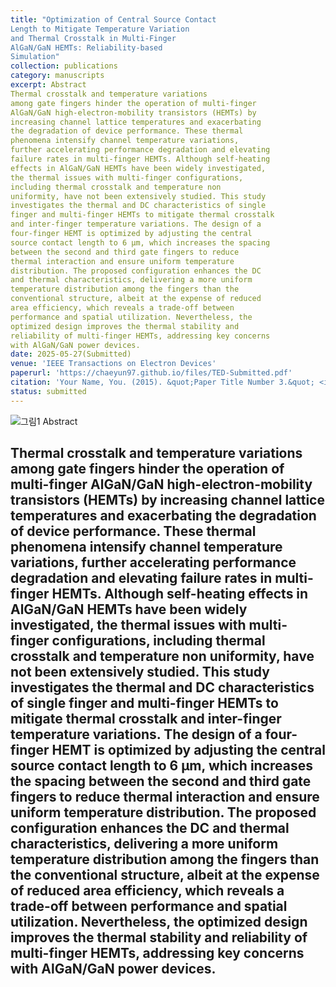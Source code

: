 ```yaml
---
title: "Optimization of Central Source Contact 
Length to Mitigate Temperature Variation 
and Thermal Crosstalk in Multi-Finger 
AlGaN/GaN HEMTs: Reliability-based 
Simulation"
collection: publications
category: manuscripts
excerpt: Abstract
Thermal crosstalk and temperature variations 
among gate fingers hinder the operation of multi-finger 
AlGaN/GaN high-electron-mobility transistors (HEMTs) by 
increasing channel lattice temperatures and exacerbating 
the degradation of device performance. These thermal 
phenomena intensify channel temperature variations, 
further accelerating performance degradation and elevating 
failure rates in multi-finger HEMTs. Although self-heating 
effects in AlGaN/GaN HEMTs have been widely investigated, 
the thermal issues with multi-finger configurations, 
including thermal crosstalk and temperature non
uniformity, have not been extensively studied. This study 
investigates the thermal and DC characteristics of single
finger and multi-finger HEMTs to mitigate thermal crosstalk 
and inter-finger temperature variations. The design of a 
four-finger HEMT is optimized by adjusting the central 
source contact length to 6 μm, which increases the spacing 
between the second and third gate fingers to reduce 
thermal interaction and ensure uniform temperature 
distribution. The proposed configuration enhances the DC 
and thermal characteristics, delivering a more uniform 
temperature distribution among the fingers than the 
conventional structure, albeit at the expense of reduced 
area efficiency, which reveals a trade-off between 
performance and spatial utilization. Nevertheless, the 
optimized design improves the thermal stability and 
reliability of multi-finger HEMTs, addressing key concerns 
with AlGaN/GaN power devices.
date: 2025-05-27(Submitted)
venue: 'IEEE Transactions on Electron Devices'
paperurl: 'https://chaeyun97.github.io/files/TED-Submitted.pdf'
citation: 'Your Name, You. (2015). &quot;Paper Title Number 3.&quot; <i>Journal 1</i>. 1(3).'
status: submitted
---
```

![그림1](https://github.com/user-attachments/assets/9200e40f-a336-40e7-85ed-ca8e7b7b623d)
Abstract

Thermal crosstalk and temperature variations 
among gate fingers hinder the operation of multi-finger 
AlGaN/GaN high-electron-mobility transistors (HEMTs) by 
increasing channel lattice temperatures and exacerbating 
the degradation of device performance. These thermal 
phenomena intensify channel temperature variations, 
further accelerating performance degradation and elevating 
failure rates in multi-finger HEMTs. Although self-heating 
effects in AlGaN/GaN HEMTs have been widely investigated, 
the thermal issues with multi-finger configurations, 
including thermal crosstalk and temperature non
uniformity, have not been extensively studied. This study 
investigates the thermal and DC characteristics of single
finger and multi-finger HEMTs to mitigate thermal crosstalk 
and inter-finger temperature variations. The design of a 
four-finger HEMT is optimized by adjusting the central 
source contact length to 6 μm, which increases the spacing 
between the second and third gate fingers to reduce 
thermal interaction and ensure uniform temperature 
distribution. The proposed configuration enhances the DC 
and thermal characteristics, delivering a more uniform 
temperature distribution among the fingers than the 
conventional structure, albeit at the expense of reduced 
area efficiency, which reveals a trade-off between 
performance and spatial utilization. Nevertheless, the 
optimized design improves the thermal stability and 
reliability of multi-finger HEMTs, addressing key concerns 
with AlGaN/GaN power devices.
---


